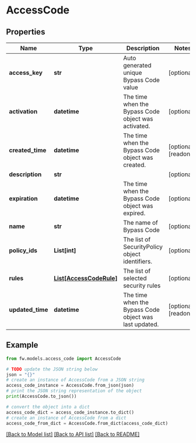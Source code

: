 # AccessCode


## Properties

Name | Type | Description | Notes
------------ | ------------- | ------------- | -------------
**access_key** | **str** | Auto generated unique Bypass Code value | [optional] 
**activation** | **datetime** | The time when the Bypass Code object was activated. | [optional] 
**created_time** | **datetime** | The time when the Bypass Code object was created. | [optional] [readonly] 
**description** | **str** |  | [optional] 
**expiration** | **datetime** | The time when the Bypass Code object was expired. | [optional] 
**name** | **str** | The name of Bypass Code | [optional] 
**policy_ids** | **List[int]** | The list of SecurityPolicy object identifiers. | [optional] 
**rules** | [**List[AccessCodeRule]**](AccessCodeRule.md) | The list of selected security rules | [optional] 
**updated_time** | **datetime** | The time when the Bypass Code object was last updated. | [optional] [readonly] 

## Example

```python
from fw.models.access_code import AccessCode

# TODO update the JSON string below
json = "{}"
# create an instance of AccessCode from a JSON string
access_code_instance = AccessCode.from_json(json)
# print the JSON string representation of the object
print(AccessCode.to_json())

# convert the object into a dict
access_code_dict = access_code_instance.to_dict()
# create an instance of AccessCode from a dict
access_code_from_dict = AccessCode.from_dict(access_code_dict)
```
[[Back to Model list]](../README.md#documentation-for-models) [[Back to API list]](../README.md#documentation-for-api-endpoints) [[Back to README]](../README.md)


